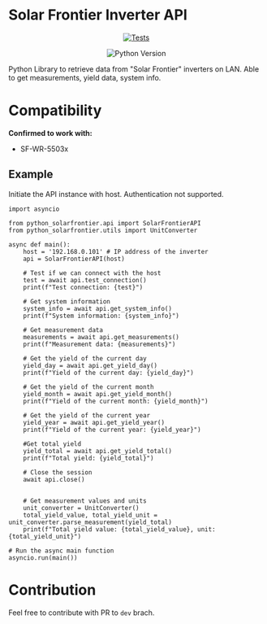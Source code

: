 # Solar Frontier Inverter API

<div align="center">

[![Tests](https://github.com/ernestasga/python-solarfrontier/actions/workflows/test.yml/badge.svg)](https://github.com/ernestasga/python-solarfrontier/actions/workflows/test.yml)   

![Python Version](https://img.shields.io/badge/python-3.8=<-blue.svg)
</div>
<p>
Python Library to retrieve data from "Solar Frontier" inverters on LAN. Able to get measurements, yield data, system info. 
</p>

</div>



# Compatibility
**Confirmed to work with:**

* SF-WR-5503x

## Example
Initiate the API instance with host. Authentication not supported.

```
import asyncio

from python_solarfrontier.api import SolarFrontierAPI
from python_solarfrontier.utils import UnitConverter

async def main():
    host = '192.168.0.101' # IP address of the inverter
    api = SolarFrontierAPI(host)

    # Test if we can connect with the host
    test = await api.test_connection()
    print(f"Test connection: {test}")

    # Get system information
    system_info = await api.get_system_info()
    print(f"System information: {system_info}")

    # Get measurement data
    measurements = await api.get_measurements()
    print(f"Measurement data: {measurements}")

    # Get the yield of the current day
    yield_day = await api.get_yield_day()
    print(f"Yield of the current day: {yield_day}")

    # Get the yield of the current month
    yield_month = await api.get_yield_month()
    print(f"Yield of the current month: {yield_month}")

    # Get the yield of the current year
    yield_year = await api.get_yield_year()
    print(f"Yield of the current year: {yield_year}")

    #Get total yield
    yield_total = await api.get_yield_total()
    print(f"Total yield: {yield_total}")

    # Close the session
    await api.close()


    # Get measurement values and units
    unit_converter = UnitConverter()
    total_yield_value, total_yield_unit = unit_converter.parse_measurement(yield_total)
    print(f"Total yield value: {total_yield_value}, unit: {total_yield_unit}")

# Run the async main function
asyncio.run(main())
```

# Contribution
Feel free to contribute with PR to `dev` brach.